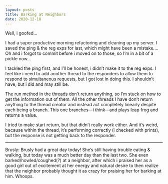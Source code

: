 ```yaml
---
layout: posts
title: Barking at Neighbors
date: 2020-12-18
---
```


Well, i goofed…

I had a super productive morning refactoring and cleaning up my server.  I saved the ping & the reg exps for last, which might have been a mistake…. Oh and i forgot to commit before i moved on to those, so I’m in a bit of a pickle now…

I tackled the ping first, and I’ll be honest, i didn’t make it to the reg exps.  I feel like i need to add another thread to the responders to allow them to respond to simultaneous requests, but I got lost in doing this.  I shouldn’t have, but i did and may still be.  

The run method in the threads don’t return anything, so I’m stuck on how to get the information out of them.  All the other threads I have don’t return anything to the thread creator and instead act completely linearly despite each being a branch.  This one branches—i think—and plays leap frog and returns a value. 

I tried to make start return, but that didn’t really work either.  And it’s weird, because within the thread, it’s performing correctly (i checked with prints), but the response is not getting back to the responder.

***
Brusly: 
Brusly had a great day today!  She’s still having trouble eating & walking, but today was a much better day than the last two.  She even barked/howled/coughed(?) at a neighbor, after which i praised her as a good girl out of excitement at her energy and natural desire to then realize that the neighbor probably thought it as crazy for praising her for barking at him.  Whoops.  

